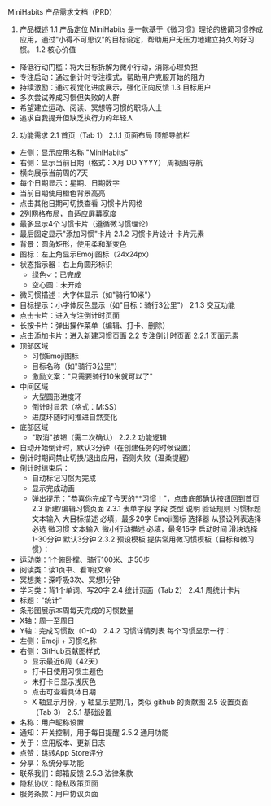 MiniHabits 产品需求文档（PRD）
1. 产品概述
1.1 产品定位
MiniHabits 是一款基于《微习惯》理论的极简习惯养成应用，通过"小得不可思议"的目标设定，帮助用户无压力地建立持久的好习惯。
1.2 核心价值
* 降低行动门槛：将大目标拆解为微小行动，消除心理负担
* 专注启动：通过倒计时专注模式，帮助用户克服开始的阻力
* 持续激励：通过视觉化进度展示，强化正向反馈
1.3 目标用户
* 多次尝试养成习惯但失败的人群
* 希望建立运动、阅读、冥想等习惯的职场人士
* 追求自我提升但缺乏执行力的年轻人
2. 功能需求
2.1 首页（Tab 1）
2.1.1 页面布局
顶部导航栏
* 左侧：显示应用名称 "MiniHabits"
* 右侧：显示当前日期（格式：X月 DD YYYY）
周视图导航
* 横向展示当前周的7天
* 每个日期显示：星期、日期数字
* 当前日期使用橙色背景高亮
* 点击其他日期可切换查看
习惯卡片网格
* 2列网格布局，自适应屏幕宽度
* 最多显示4个习惯卡片（遵循微习惯理论）
* 最后固定显示"添加习惯"卡片
2.1.2 习惯卡片设计
卡片元素
* 背景：圆角矩形，使用柔和渐变色
* 图标：左上角显示Emoji图标（24x24px）
* 状态指示器：右上角圆形标识
    * 绿色✓：已完成
    * 空心圆：未开始
* 微习惯描述：大字体显示（如"骑行10米"）
* 目标提示：小字体灰色显示（如"目标：骑行3公里"）
2.1.3 交互功能
* 点击卡片：进入专注倒计时页面
* 长按卡片：弹出操作菜单（编辑、打卡、删除）
* 点击添加卡片：进入新建习惯页面
2.2 专注倒计时页面
2.2.1 页面元素
* 顶部区域
    * 习惯Emoji图标
    * 目标名称（如"骑行3公里"）
    * 激励文案："只需要骑行10米就可以了"
* 中间区域
    * 大型圆形进度环
    * 倒计时显示（格式：M:SS）
    * 进度环随时间推进自然变化
* 底部区域
    * "取消"按钮（需二次确认）
2.2.2 功能逻辑
* 自动开始倒计时，默认3分钟（在创建任务的时候设置）
* 倒计时期间禁止切换/退出应用，否则失败（温柔提醒）
* 倒计时结束后：
    * 自动标记习惯为完成
    * 显示完成动画
    * 弹出提示："恭喜你完成了今天的**习惯！"，点击底部确认按钮回到首页
2.3 新建/编辑习惯页面
2.3.1 表单字段
字段	类型	说明	验证规则
习惯标题	文本输入	大目标描述	必填，最多20字
Emoji图标	选择器	从预设列表选择	必选
微习惯	文本输入	微小行动描述	必填，最多15字
启动时间	滑块选择	1-30分钟	默认3分钟
2.3.2 预设模板
提供常用微习惯模板（目标和微习惯）：
* 运动类：1个俯卧撑、骑行100米、走50步
* 阅读类：读1页书、看1段文章
* 冥想类：深呼吸3次、冥想1分钟
* 学习类：背1个单词、写20字
2.4 统计页面（Tab 2）
2.4.1 周统计卡片
* 标题："统计"
* 条形图展示本周每天完成的习惯数量
* X轴：周一至周日
* Y轴：完成习惯数（0-4）
2.4.2 习惯详情列表
每个习惯显示一行：
* 左侧：Emoji + 习惯名称
* 右侧：GitHub贡献图样式
    * 显示最近6周（42天）
    * 打卡日使用习惯主题色
    * 未打卡日显示浅灰色
    * 点击可查看具体日期
    * X 轴显示月份，y 轴显示星期几，类似 github 的贡献图
2.5 设置页面（Tab 3）
2.5.1 基础设置
* 名称：用户昵称设置
* 通知：开关控制，用于每日提醒
2.5.2 通用功能
* 关于：应用版本、更新日志
* 点赞：跳转App Store评分
* 分享：系统分享功能
* 联系我们：邮箱反馈
2.5.3 法律条款
* 隐私协议：隐私政策页面
* 服务条款：用户协议页面
